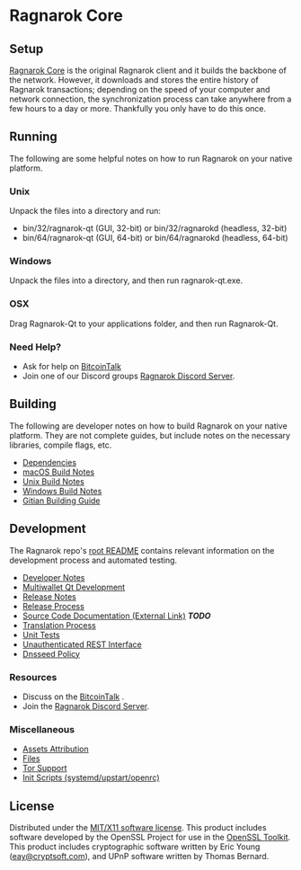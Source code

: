Ragnarok Core
=====================

Setup
---------------------
[Ragnarok Core](https://ragnaproject.io) is the original Ragnarok client and it builds the backbone of the network. However, it downloads and stores the entire history of Ragnarok transactions; depending on the speed of your computer and network connection, the synchronization process can take anywhere from a few hours to a day or more. Thankfully you only have to do this once.

Running
---------------------
The following are some helpful notes on how to run Ragnarok on your native platform.

### Unix

Unpack the files into a directory and run:

- bin/32/ragnarok-qt (GUI, 32-bit) or bin/32/ragnarokd (headless, 32-bit)
- bin/64/ragnarok-qt (GUI, 64-bit) or bin/64/ragnarokd (headless, 64-bit)

### Windows

Unpack the files into a directory, and then run ragnarok-qt.exe.

### OSX

Drag Ragnarok-Qt to your applications folder, and then run Ragnarok-Qt.

### Need Help?

* Ask for help on [BitcoinTalk](https://bitcointalk.org/index.php?topic=5017835)
* Join one of our Discord groups [Ragnarok Discord Server](https://discord.gg/9nFBH5H).

Building
---------------------
The following are developer notes on how to build Ragnarok on your native platform. They are not complete guides, but include notes on the necessary libraries, compile flags, etc.

- [Dependencies](dependencies.md)
- [macOS Build Notes](build-osx.md)
- [Unix Build Notes](build-unix.md)
- [Windows Build Notes](build-windows.md)
- [Gitian Building Guide](gitian-building.md)


Development
---------------------
The Ragnarok repo's [root README](https://github.com/ragnaproject/Ragnarok/blob/master/README.md) contains relevant information on the development process and automated testing.

- [Developer Notes](developer-notes.md)
- [Multiwallet Qt Development](multiwallet-qt.md)
- [Release Notes](release-notes.md)
- [Release Process](release-process.md)
- [Source Code Documentation (External Link)](https://dev.visucore.com/bitcoin/doxygen/) ***TODO***
- [Translation Process](translation_process.md)
- [Unit Tests](unit-tests.md)
- [Unauthenticated REST Interface](REST-interface.md)
- [Dnsseed Policy](dnsseed-policy.md)

### Resources

* Discuss on the [BitcoinTalk](https://bitcointalk.org/index.php?topic=1262920.0) .
* Join the [Ragnarok Discord Server](https://discord.gg/9nFBH5H).

### Miscellaneous
- [Assets Attribution](assets-attribution.md)
- [Files](files.md)
- [Tor Support](tor.md)
- [Init Scripts (systemd/upstart/openrc)](init.md)

License
---------------------
Distributed under the [MIT/X11 software license](http://www.opensource.org/licenses/mit-license.php).
This product includes software developed by the OpenSSL Project for use in the [OpenSSL Toolkit](https://www.openssl.org/). This product includes
cryptographic software written by Eric Young ([eay@cryptsoft.com](mailto:eay@cryptsoft.com)), and UPnP software written by Thomas Bernard.
